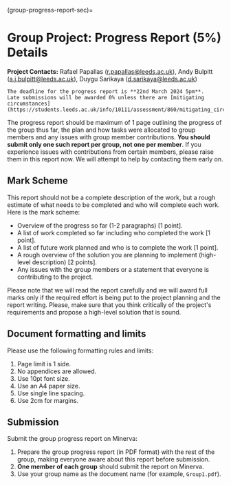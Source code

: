 (group-progress-report-sec)=
# Group Project: Progress Report (5%) Details

**Project Contacts:** Rafael Papallas (r.papallas@leeds.ac.uk), Andy Bulpitt
(a.j.bulpitt@leeds.ac.uk), Duygu Sarikaya (d.sarikaya@leeds.ac.uk)

```{note}
The deadline for the progress report is **22nd March 2024 5pm**.
Late submissions will be awarded 0% unless there are [mitigating 
circumstances](https://students.leeds.ac.uk/info/10111/assessment/860/mitigating_circumstances).
```

The progress report should be maximum of 1 page outlining the progress
of the group thus far, the plan and how tasks were allocated to group members and any issues
with group member contributions. **You should submit only one such report per group,
not one per member**. If you experience issues with contributions from
certain members, please raise them in this report now. We will attempt to help
by contacting them early on.

## Mark Scheme

This report should not be a complete description of the work, but a rough
estimate of what needs to be completed and who will complete each work.
Here is the mark scheme:

- Overview of the progress so far (1-2 paragraphs) [1 point].
- A list of work completed so far including who completed the work [1 point].
- A list of future work planned and who is to complete the work [1 point].
- A rough overview of the solution you are planning to implement (high-level description) [2 points].
- Any issues with the group members or a statement that everyone is contributing to the project.

Please note that we will read the report carefully and we will award full marks only
if the required effort is being put to the project planning and the report writing. 
Please, make sure that you think critically of the project's requirements and
propose a high-level solution that is sound.

## Document formatting and limits

Please use the following formatting rules and limits:

1. Page limit is 1 side.
2. No appendices are allowed.
4. Use 10pt font size.
5. Use an A4 paper size.
6. Use single line spacing.
7. Use 2cm for margins.

## Submission

Submit the group progress report on Minerva:
1. Prepare the group progress report (in PDF format) with the rest of the group,
   making everyone aware about this report before submission.
2. **One member of each group** should submit the report on Minerva.
3. Use your group name as the document name (for example, `Group1.pdf`).

